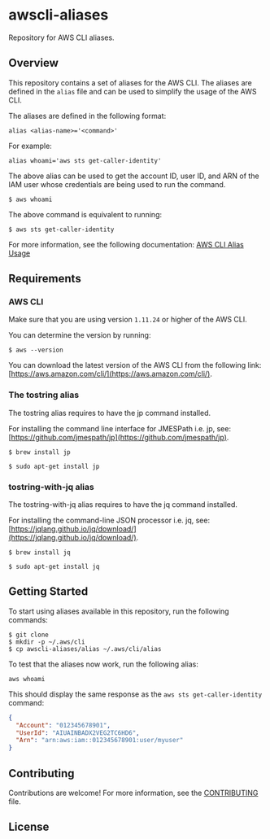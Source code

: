 # awscli-aliases

Repository for AWS CLI aliases.

## Overview

This repository contains a set of aliases for the AWS CLI. The aliases are defined in the ``alias`` file and can be used to simplify the usage of the AWS CLI.

The aliases are defined in the following format:

```shell
alias <alias-name>='<command>'
```

For example:

```shell
alias whoami='aws sts get-caller-identity'
```

The above alias can be used to get the account ID, user ID, and ARN of the IAM user whose credentials are being used to run the command.

```shell
$ aws whoami
```

The above command is equivalent to running:

```shell
$ aws sts get-caller-identity
```

For more information, see the following documentation: [AWS CLI Alias Usage](https://docs.aws.amazon.com/cli/latest/userguide/cli-usage-alias.html)

## Requirements

### AWS CLI

Make sure that you are using version ``1.11.24`` or higher of the AWS CLI.

You can determine the version by running:

```shell
$ aws --version
```

You can download the latest version of the AWS CLI from the following link: [https://aws.amazon.com/cli/](https://aws.amazon.com/cli/).

### The tostring alias

The tostring alias requires to have the jp command installed.

For installing the command line interface for JMESPath i.e. jp, see: [https://github.com/jmespath/jp](https://github.com/jmespath/jp).

```shell
$ brew install jp
```

```shell
$ sudo apt-get install jp
```

### tostring-with-jq alias

The tostring-with-jq alias requires to have the jq command installed.

For installing the command-line JSON processor i.e. jq, see: [https://jqlang.github.io/jq/download/](https://jqlang.github.io/jq/download/).

```shell
$ brew install jq
```

```shell
$ sudo apt-get install jq
```

## Getting Started

To start using aliases available in this repository, run the following commands:

```shell
$ git clone
$ mkdir -p ~/.aws/cli
$ cp awscli-aliases/alias ~/.aws/cli/alias
```

To test that the aliases now work, run the following alias:

```shell
aws whoami
```

This should display the same response as the ``aws sts get-caller-identity`` command:

```json
{
  "Account": "012345678901",
  "UserId": "AIUAINBADX2VEG2TC6HD6",
  "Arn": "arn:aws:iam::012345678901:user/myuser"
}
```

## Contributing

Contributions are welcome! For more information, see the [CONTRIBUTING](CONTRIBUTING.md) file.

## License
